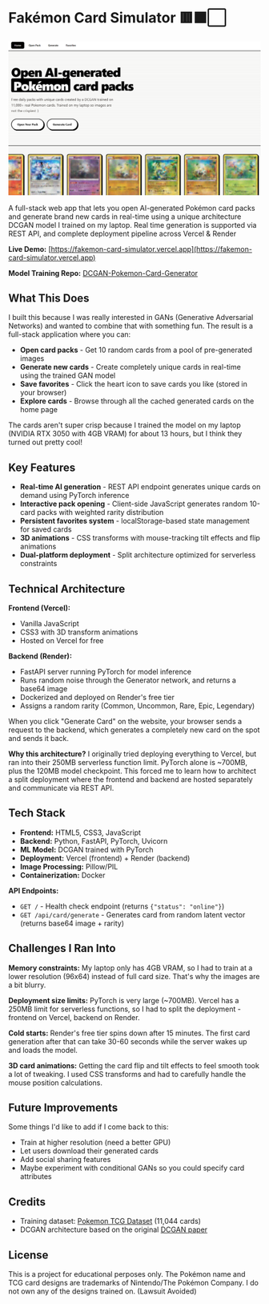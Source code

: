 #  Fakémon Card Simulator 🟥⬛⬜

![Fakemon Simulator Screenshot](/assets/images/fakemon-simulator.png)

A full-stack web app that lets you open AI-generated Pokémon card packs and generate brand new cards in real-time using a unique architecture DCGAN model I trained on my laptop. Real time generation is supported via REST API, and complete deployment pipeline across Vercel & Render 

**Live Demo:** [https://fakemon-card-simulator.vercel.app](https://fakemon-card-simulator.vercel.app)

**Model Training Repo:** [DCGAN-Pokemon-Card-Generator](https://github.com/OliverGrabner/DCGAN-Pokemon-Card-Generator)

## What This Does

I built this because I was really interested in GANs (Generative Adversarial Networks) and wanted to combine that with something fun. The result is a full-stack application where you can:

- **Open card packs** - Get 10 random cards from a pool of pre-generated images
- **Generate new cards** - Create completely unique cards in real-time using the trained GAN model
- **Save favorites** - Click the heart icon to save cards you like (stored in your browser)
- **Explore cards** - Browse through all the cached generated cards on the home page

The cards aren't super crisp because I trained the model on my laptop (NVIDIA RTX 3050 with 4GB VRAM) for about 13 hours, but I think they turned out pretty cool!

## Key Features
- **Real-time AI generation** - REST API endpoint generates unique cards on demand using PyTorch inference
- **Interactive pack opening** - Client-side JavaScript generates random 10-card packs with weighted rarity distribution
- **Persistent favorites system** - localStorage-based state management for saved cards
- **3D animations** - CSS transforms with mouse-tracking tilt effects and flip animations
- **Dual-platform deployment** - Split architecture optimized for serverless constraints

## Technical Architecture

**Frontend (Vercel):**
- Vanilla JavaScript 
- CSS3 with 3D transform animations
- Hosted on Vercel for free

**Backend (Render):**
- FastAPI server running PyTorch for model inference
- Runs random noise through the Generator network, and returns a base64 image
- Dockerized and deployed on Render's free tier
- Assigns a random rarity (Common, Uncommon, Rare, Epic, Legendary)

When you click "Generate Card" on the website, your browser sends a request to the backend, which generates a completely new card on the spot and sends it back.


**Why this architecture?**
I originally tried deploying everything to Vercel, but ran into their 250MB serverless function limit. PyTorch alone is ~700MB, plus the 120MB model checkpoint. This forced me to learn how to architect a split deployment where the frontend and backend are hosted separately and communicate via REST API.

## Tech Stack


- **Frontend:** HTML5, CSS3, JavaScript
- **Backend:** Python, FastAPI, PyTorch, Uvicorn
- **ML Model:** DCGAN trained with PyTorch
- **Deployment:** Vercel (frontend) + Render (backend)
- **Image Processing:** Pillow/PIL
- **Containerization:** Docker

**API Endpoints:**
- `GET /` - Health check endpoint (returns `{"status": "online"}`)
- `GET /api/card/generate` - Generates card from random latent vector (returns base64 image + rarity)

## Challenges I Ran Into

**Memory constraints:** My laptop only has 4GB VRAM, so I had to train at a lower resolution (96x64) instead of full card size. That's why the images are a bit blurry.

**Deployment size limits:** PyTorch is very large (~700MB). Vercel has a 250MB limit for serverless functions, so I had to split the deployment - frontend on Vercel, backend on Render.

**Cold starts:** Render's free tier spins down after 15 minutes. The first card generation after that can take 30-60 seconds while the server wakes up and loads the model.

**3D card animations:** Getting the card flip and tilt effects to feel smooth took a lot of tweaking. I used CSS transforms and had to carefully handle the mouse position calculations.

## Future Improvements

Some things I'd like to add if I come back to this:
- Train at higher resolution (need a better GPU)
- Let users download their generated cards
- Add social sharing features
- Maybe experiment with conditional GANs so you could specify card attributes 

## Credits

- Training dataset: [Pokemon TCG Dataset](https://github.com/PokemonTCG/pokemon-tcg-data) (11,044 cards)
- DCGAN architecture based on the original [DCGAN paper](https://arxiv.org/abs/1511.06434)

## License

This is a project for educational perposes only. The Pokémon name and TCG card designs are trademarks of Nintendo/The Pokémon Company. I do not own any of the designs trained on. (Lawsuit Avoided)
